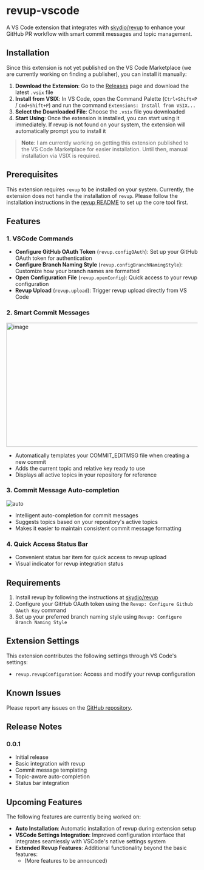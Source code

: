 # revup-vscode

A VS Code extension that integrates with
[skydio/revup](https://github.com/skydio/revup) to enhance your GitHub PR
workflow with smart commit messages and topic management.

## Installation

Since this extension is not yet published on the VS Code Marketplace (we are
currently working on finding a publisher), you can install it manually:

1. **Download the Extension**: Go to the
   [Releases](https://github.com/derewah/revup-vscode/releases) page and
   download the latest `.vsix` file
2. **Install from VSIX**: In VS Code, open the Command Palette (`Ctrl+Shift+P` /
   `Cmd+Shift+P`) and run the command `Extensions: Install from VSIX...`
3. **Select the Downloaded File**: Choose the `.vsix` file you downloaded
4. **Start Using**: Once the extension is installed, you can start using it
   immediately. If revup is not found on your system, the extension will
   automatically prompt you to install it

> **Note**: I am currently working on getting this extension published to the VS
> Code Marketplace for easier installation. Until then, manual installation via
> VSIX is required.

## Prerequisites

This extension requires `revup` to be installed on your system. Currently, the
extension does not handle the installation of `revup`. Please follow the
installation instructions in the [revup README](https://github.com/skydio/revup)
to set up the core tool first.

## Features

### 1. VSCode Commands

-   **Configure GitHub OAuth Token** (`revup.configOAuth`): Set up your GitHub
    OAuth token for authentication
-   **Configure Branch Naming Style** (`revup.configBranchNamingStyle`):
    Customize how your branch names are formatted
-   **Open Configuration File** (`revup.openConfig`): Quick access to your revup
    configuration
-   **Revup Upload** (`revup.upload`): Trigger revup upload directly from VS
    Code

### 2. Smart Commit Messages

<img width="747" height="327" alt="image" src="https://github.com/user-attachments/assets/d8ff55c1-747d-4587-b88e-5918926b72b2" />

-   Automatically templates your COMMIT_EDITMSG file when creating a new commit
-   Adds the current topic and relative key ready to use
-   Displays all active topics in your repository for reference

### 3. Commit Message Auto-completion

![auto](https://github.com/user-attachments/assets/875e5e5b-a26d-423d-9784-427514fe0fb7)

-   Intelligent auto-completion for commit messages
-   Suggests topics based on your repository's active topics
-   Makes it easier to maintain consistent commit message formatting

### 4. Quick Access Status Bar

-   Convenient status bar item for quick access to revup upload
-   Visual indicator for revup integration status

## Requirements

1. Install revup by following the instructions at
   [skydio/revup](https://github.com/skydio/revup)
2. Configure your GitHub OAuth token using the
   `Revup: Configure Github OAuth Key` command
3. Set up your preferred branch naming style using
   `Revup: Configure Branch Naming Style`

## Extension Settings

This extension contributes the following settings through VS Code's settings:

-   `revup.revupConfiguration`: Access and modify your revup configuration

## Known Issues

Please report any issues on the
[GitHub repository](https://github.com/derewah/revup-vscode/issues).

## Release Notes

### 0.0.1

-   Initial release
-   Basic integration with revup
-   Commit message templating
-   Topic-aware auto-completion
-   Status bar integration

## Upcoming Features

The following features are currently being worked on:

-   **Auto Installation**: Automatic installation of revup during extension
    setup
-   **VSCode Settings Integration**: Improved configuration interface that
    integrates seamlessly with VSCode's native settings system
-   **Extended Revup Features**: Additional functionality beyond the basic
    features:
    -   (More features to be announced)
